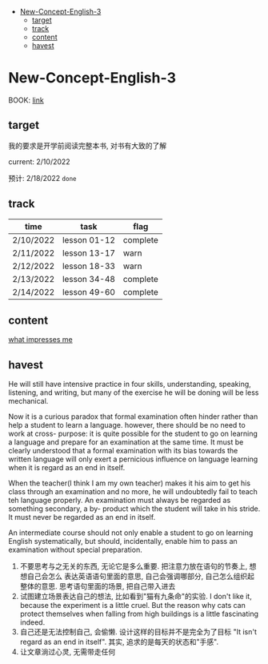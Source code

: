 - [New-Concept-English-3](#new-concept-english-3)
  - [target](#target)
  - [track](#track)
  - [content](#content)
  - [havest](#havest)

# New-Concept-English-3

BOOK: [link](http://edu.szmdata.com/NCE/contents.html)

## target

我的要求是开学前阅读完整本书, 对书有大致的了解

current: 2/10/2022

预计: 2/18/2022 `done`

## track

| time      | task         | flag     |
| --------- | ------------ | -------- |
| 2/10/2022 | lesson 01-12 | complete |
| 2/11/2022 | lesson 13-17 | warn     |
| 2/12/2022 | lesson 18-33 | warn     |
| 2/13/2022 | lesson 34-48 | complete |
| 2/14/2022 | lesson 49-60 | complete |

## content

[what impresses me](favor/README.md)

## havest

He will still have intensive practice in four skills, understanding, speaking,
listening, and writing, but many of the exercise he will be doning will be less
mechanical.

Now it is a curious paradox that formal examination often hinder rather than help
a student to learn a language. however, there should be no need to work at cross-
purpose: it is quite possible for the student to go on learning a language and
prepare for an examination at the same time. It must be clearly understood that
a formal examination with its bias towards the written language will only exert
a pernicious influence on language learning when it is regard as an end in
itself.

When the teacher(I think I am my own teacher) makes it his aim to get his class
through an examination and no more, he will undoubtedly fail to teach teh language
properly. An examination must always be regarded as something secondary, a by-
product which the student will take in his stride. It must never be regarded as an
end in itself.

An intermediate course should not only enable a student to go on learning English
systematically, but should, incidentally, enable him to pass an examination without
special preparation.

1. 不要思考与之无关的东西, 无论它是多么重要. 把注意力放在语句的节奏上, 想想自己会怎么
   表达英语语句里面的意思, 自己会强调哪部分, 自己怎么组织起整体的意思. 思考语句里面的场景, 把自己带入进去
2. 试图建立场景表达自己的想法, 比如看到"猫有九条命"的实验. I don't like it, because
   the experiment is a little cruel. But the reason why cats can protect
   themselves when falling from high buildings is a little fascinating indeed.
3. 自己还是无法控制自己, 会偷懒. 设计这样的目标并不是完全为了目标 "It isn't regard as
   an end in itself". 其实, 追求的是每天的状态和"手感".
4. 让文章淌过心灵, 无需带走任何

